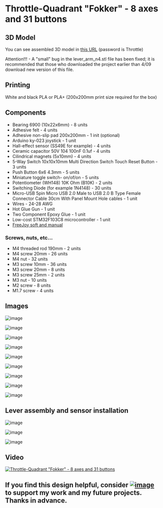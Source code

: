 # Throttle-Quadrant "Fokker" - 8 axes and 31 buttons

## 3D Model
You can see assembled 3D model in [this URL](https://a360.co/2Yg0hqr) (password is Throttle)

Attention!!! -  A "small" bug in the lever_arm_n4.stl file has been fixed; it is recommended that those who downloaded the project earlier than 4/09 download new version of this file.

## Printing
 White and black PLA or PLA+ (200x200mm print size required for the box)
 
## Components
- Bearing 6900 (10x22x6mm)  - 8 units
- Adhesive felt - 4 units
- Adhesive non-slip pad 200x200mm - 1 init (optional)
- Arduino ky-023 joystick - 1 unit
- Hall-effect sensor (SS49E for example) - 4 units
- Ceramic capacitor 50V 104 100nF 0.1uf - 4 units
- Cilindrical magnets (5x10mm) - 4 units
- 5-Way Switch 10x10x10mm Multi Direction Switch Touch Reset Button - 3 units
- Push Button 6x6 4.3mm - 5 units
- Miniature toggle switch- on/of/on - 5 units
- Potentiometer (WH148) 10K Ohm (B10K) - 2 units
- Switching Diode (for example 1N4148) - 30 units
- Micro-USB 5pin Micro USB 2.0 Male to USB 2.0 B Type Female Connector Cable 30cm With Panel Mount Hole cables - 1 unit
- Wires - 24-28 AWG 
- Hot Glue Gun - 1 unit
- Two Component Epoxy Glue - 1 unit
- Low-cost STM32F103C8 microcontroller - 1 unit
- [FreeJoy soft and manual](https://github.com/FreeJoy-Team/FreeJoyWiki)

### Screws, nuts, etc…
- M4 threaded rod 190mm - 2 units
- M4 screw 20mm - 26 units
- M4 nut - 32 units
- M3 screw 10mm - 36 units
- M3 screw 20mm - 8 units
- M3 screw 25mm - 2 units
- M3 nut - 10 units
- M2 screw - 8 units
- M1.7 screw - 4 units

##  Images
![image](images/rud.png)

![image](images/rud_1.png)

![image](images/rud_2.png)

![image](images/rud_3.png)

![image](images/rud_4.png)

![image](images/rud_5.png)

![image](images/rud_6.png)

![image](images/rud_7.png)

![image](images/rud_8.png)

## Lever assembly and sensor installation

![image](images/rud_9.jpg)

![image](images/rud_10.jpg)

![image](images/rud_11.jpg)

##  Video

[![Throttle-Quadrant "Fokker" - 8 axes and 31 buttons](https://img.youtube.com/vi/K5ZFy4OZQYY/0.jpg)](https://www.youtube.com/watch?v=K5ZFy4OZQYY)

## **If you find this design helpful, consider <a rel="nofollow" href="https://www.paypal.com/donate?hosted_button_id=AMR2W2ADLGAD8" target="_blank"><img src="https://www.paypalobjects.com/en_US/i/btn/btn_donate_SM.gif" alt="image"></a> to support my work and my future projects. Thanks in advance.**

